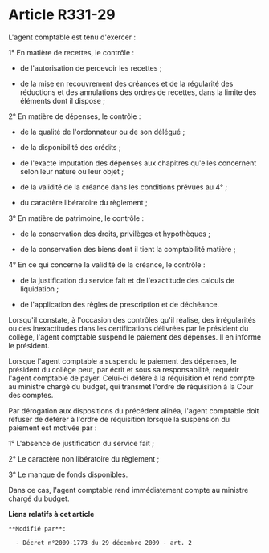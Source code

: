 # Article R331-29

L'agent comptable est tenu d'exercer : 

1° En matière de recettes, le contrôle : 

- de l'autorisation de percevoir les recettes ; 

- de la mise en recouvrement des créances et de la régularité des réductions et des annulations des ordres de recettes, dans
la limite des éléments dont il dispose ; 

2° En matière de dépenses, le contrôle : 

- de la qualité de l'ordonnateur ou de son délégué ; 

- de la disponibilité des crédits ; 

- de l'exacte imputation des dépenses aux chapitres qu'elles concernent selon leur nature ou leur objet ; 

- de la validité de la créance dans les conditions prévues au 4° ; 

- du caractère libératoire du règlement ; 

3° En matière de patrimoine, le contrôle : 

- de la conservation des droits, privilèges et hypothèques ; 

- de la conservation des biens dont il tient la comptabilité matière ; 

4° En ce qui concerne la validité de la créance, le contrôle : 

- de la justification du service fait et de l'exactitude des calculs de liquidation ; 

- de l'application des règles de prescription et de déchéance. 

Lorsqu'il constate, à l'occasion des contrôles qu'il réalise, des irrégularités ou des inexactitudes dans les certifications
délivrées par le président du collège, l'agent comptable suspend le paiement des dépenses. Il en informe le président. 

Lorsque l'agent comptable a suspendu le paiement des dépenses, le président du collège peut, par écrit et sous sa
responsabilité, requérir l'agent comptable de payer. Celui-ci défère à la réquisition et rend compte au ministre chargé du
budget, qui transmet l'ordre de réquisition à la Cour des comptes. 

Par dérogation aux dispositions du précédent alinéa, l'agent comptable doit refuser de déférer à l'ordre de réquisition
lorsque la suspension du paiement est motivée par : 

1° L'absence de justification du service fait ; 

2° Le caractère non libératoire du règlement ; 

3° Le manque de fonds disponibles. 

Dans ce cas, l'agent comptable rend immédiatement compte au ministre chargé du budget.

**Liens relatifs à cet article**

	**Modifié par**:

	  - Décret n°2009-1773 du 29 décembre 2009 - art. 2

